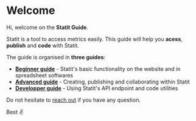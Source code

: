 # Welcome

Hi, welcome on the **Statit Guide**.

Statit is a tool to access metrics easily. This guide will help you **acess**, **publish** and **code** with Statit.

The guide is organised in **three guides**:

- [**Beginner guide**](bg/index.md) - Statit's basic functionality  on the website and in spreadsheet softwares
- [**Advanced guide**](ag/index.md) - Creating, publishing and collaborating within Statit
- [**Developper guide**](dg/index.md) - Using Statit's API endpoint and code utilities

Do not hesitate to [reach out](mailto:help@gostatit.com) if you have any question.

Best ✌️